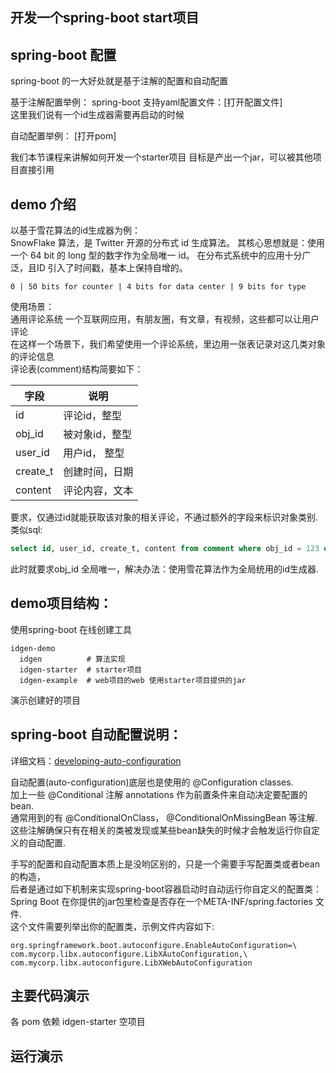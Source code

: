 开发一个spring-boot start项目
-------
## spring-boot 配置 
spring-boot 的一大好处就是基于注解的配置和自动配置

基于注解配置举例：
spring-boot 支持yaml配置文件：[打开配置文件]  
这里我们说有一个id生成器需要再启动的时候

自动配置举例： 
[打开pom]  

我们本节课程来讲解如何开发一个starter项目
目标是产出一个jar，可以被其他项目直接引用

## demo 介绍
以基于雪花算法的id生成器为例：  
SnowFlake 算法，是 Twitter 开源的分布式 id 生成算法。
其核心思想就是：使用一个 64 bit 的 long 型的数字作为全局唯一 id。
在分布式系统中的应用十分广泛，且ID 引入了时间戳，基本上保持自增的。  

```
0 | 50 bits for counter | 4 bits for data center | 9 bits for type
```

使用场景：  
通用评论系统
一个互联网应用，有朋友圈，有文章，有视频，这些都可以让用户评论  
在这样一个场景下，我们希望使用一个评论系统，里边用一张表记录对这几类对象的评论信息  
评论表(comment)结构简要如下：  

字段         |     说明   
------------|--------------  
id          | 评论id，整型  
obj_id      | 被对象id，整型  
user_id     | 用户id， 整型  
create_t    | 创建时间，日期
content     | 评论内容，文本  

要求，仅通过id就能获取该对象的相关评论，不通过额外的字段来标识对象类别.  
类似sql:   
```sql
select id, user_id, create_t, content from comment where obj_id = 123 order by create_t desc limit 10
```
此时就要求obj_id 全局唯一，解决办法：使用雪花算法作为全局统用的id生成器.


## demo项目结构：
使用spring-boot 在线创建工具

```
idgen-demo  
  idgen          # 算法实现  
  idgen-starter  # starter项目
  idgen-example  # web项目的web 使用starter项目提供的jar
```
演示创建好的项目

## spring-boot 自动配置说明：

详细文档：[developing-auto-configuration](https://docs.spring.io/spring-boot/docs/2.1.14.RELEASE/reference/html/boot-features-developing-auto-configuration.html)

自动配置(auto-configuration)底层也是使用的 @Configuration classes.   
加上一些 @Conditional 注解 annotations 作为前置条件来自动决定要配置的bean.   
通常用到的有 @ConditionalOnClass， @ConditionalOnMissingBean 等注解.   
这些注解确保只有在相关的类被发现或某些bean缺失的时候才会触发运行你自定义的自动配置.

手写的配置和自动配置本质上是没哟区别的，只是一个需要手写配置类或者bean的构造，  
后者是通过如下机制来实现spring-boot容器启动时自动运行你自定义的配置类：  
Spring Boot 在你提供的jar包里检查是否存在一个META-INF/spring.factories 文件.   
这个文件需要列举出你的配置类，示例文件内容如下:  
```
org.springframework.boot.autoconfigure.EnableAutoConfiguration=\
com.mycorp.libx.autoconfigure.LibXAutoConfiguration,\
com.mycorp.libx.autoconfigure.LibXWebAutoConfiguration
```


## 主要代码演示

各 pom 依赖
idgen-starter 空项目

## 运行演示